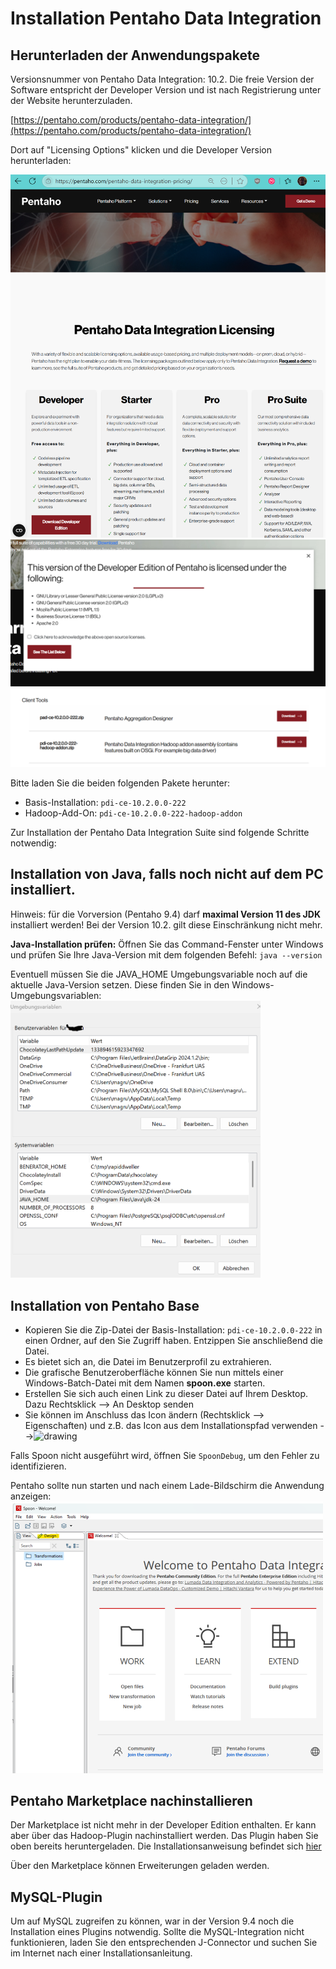 # Installation Pentaho Data Integration

## Herunterladen der Anwendungspakete

Versionsnummer von Pentaho Data Integration: 10.2.
Die freie Version der Software entspricht der Developer Version und ist nach Registrierung unter der Website herunterzuladen.  

[https://pentaho.com/products/pentaho-data-integration/](https://pentaho.com/products/pentaho-data-integration/)

Dort auf "Licensing Options" klicken und die Developer Version herunterladen:

![alt text](image-6.png)
![alt text](image-4.png)
![alt text](image-5.png)

Bitte laden Sie die beiden folgenden Pakete herunter:

* Basis-Installation: `pdi-ce-10.2.0.0-222`
* Hadoop-Add-On: `pdi-ce-10.2.0.0-222-hadoop-addon`

Zur Installation der Pentaho Data Integration Suite sind folgende Schritte notwendig:

## Installation von Java, falls noch nicht auf dem PC installiert.  

Hinweis: für die Vorversion (Pentaho 9.4) darf **maximal Version 11 des JDK** installiert werden! Bei der Version 10.2. gilt diese Einschränkung nicht mehr.  

**Java-Installation prüfen:** Öffnen Sie das Command-Fenster unter Windows und prüfen Sie Ihre Java-Version mit dem folgenden Befehl:
`java --version`

Eventuell müssen Sie die JAVA_HOME Umgebungsvariable noch auf die aktuelle Java-Version setzen. Diese finden Sie in den Windows-Umgebungsvariablen: <br/>
<img src="image-7.png" alt="umgebungsvariablen" style="width:400px;"/>

## Installation von Pentaho Base

* Kopieren Sie die Zip-Datei der Basis-Installation: `pdi-ce-10.2.0.0-222` in einen Ordner, auf den Sie Zugriff haben. Entzippen Sie anschließend die Datei.  
* Es bietet sich an, die Datei im Benutzerprofil zu extrahieren.  
* Die grafische Benutzeroberfläche können Sie nun mittels einer Windows-Batch-Datei mit dem Namen **spoon.exe** starten.
* Erstellen Sie sich auch einen Link zu dieser Datei auf Ihrem Desktop. Dazu Rechtsklick --> An Desktop senden  
* Sie können im Anschluss das Icon ändern (Rechtsklick --> Eigenschaften) und z.B. das Icon aus dem Installationspfad verwenden --><img src="spoon.ico" alt="drawing" style="width:20px;"/>

Falls Spoon nicht ausgeführt wird, öffnen Sie `SpoonDebug`, um den Fehler zu identifizieren.

Pentaho sollte nun starten und nach einem Lade-Bildschirm die Anwendung anzeigen:
<img src="image.png" alt="drawing" style="width:500px;"/>

## Pentaho Marketplace nachinstallieren

Der Marketplace ist nicht mehr in der Developer Edition enthalten. Er kann aber über das Hadoop-Plugin nachinstalliert werden. Das Plugin haben Sie oben bereits heruntergeladen.
Die Installationsanweisung befindet sich [hier](https://www.hitachivantara.com/en-us/pdf/implementation-guide/three-steps-to-install-pentaho-data-integration-ce.pdf)  

Über den Marketplace können Erweiterungen geladen werden.  

## MySQL-Plugin

Um auf MySQL zugreifen zu können, war in der Version 9.4 noch die Installation eines Plugins notwendig. Sollte die MySQL-Integration nicht funktionieren, laden Sie den entsprechenden J-Connector und suchen Sie im Internet nach einer Installationsanleitung.  

